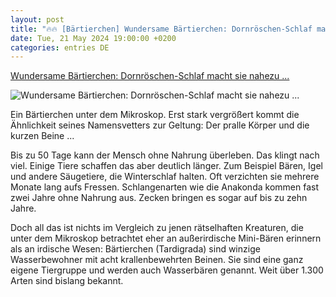 ```yaml
---
layout: post
title: "🔥🔥 [Bärtierchen] Wundersame Bärtierchen: Dornröschen-Schlaf macht sie nahezu ..."
date: Tue, 21 May 2024 19:00:00 +0200
categories: entries DE
---
```

[Wundersame Bärtierchen: Dornröschen-Schlaf macht sie nahezu ...](https://www.nationalgeographic.de/tiere/2024/03/wundersame-baertierchen-dornroeschen-schlaf-macht-sie-nahezu-unsterblich)

![Wundersame Bärtierchen: Dornröschen-Schlaf macht sie nahezu ...](https://static.nationalgeographic.de/files/styles/image_3200/public/baertierchen-gross-schill.png?w=400&h=400&q=75)

Ein Bärtierchen unter dem Mikroskop. Erst stark vergrößert kommt die Ähnlichkeit seines Namensvetters zur Geltung: Der pralle Körper und die kurzen Beine ...

Bis zu 50 Tage kann der Mensch ohne Nahrung überleben. Das klingt nach viel. Einige Tiere schaffen das aber deutlich länger. Zum Beispiel Bären, Igel und andere Säugetiere, die Winterschlaf halten. Oft verzichten sie mehrere Monate lang aufs Fressen. Schlangenarten wie die Anakonda kommen fast zwei Jahre ohne Nahrung aus. Zecken bringen es sogar auf bis zu zehn Jahre.

Doch all das ist nichts im Vergleich zu jenen rätselhaften Kreaturen, die unter dem Mikroskop betrachtet eher an außerirdische Mini-Bären erinnern als an irdische Wesen: Bärtierchen (Tardigrada) sind winzige Wasserbewohner mit acht krallenbewehrten Beinen. Sie sind eine ganz eigene Tiergruppe und werden auch Wasserbären genannt. Weit über 1.300 Arten sind bislang bekannt.

